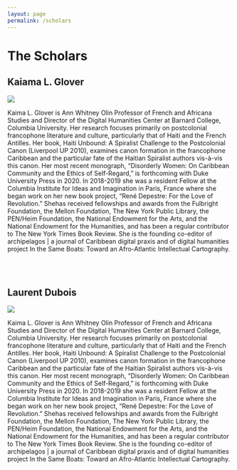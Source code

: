 ```yaml
---
layout: page
permalink: /scholars
---
```

<h1> The Scholars</h1>

<div id="columns-2">
<h2>Kaiama L. Glover </h2>
<img src="/hadriana/img/Paris.jpg"/>
<p>Kaima L. Glover is Ann Whitney Olin Professor of French and Africana Studies and Director of the Digital Humanities Center at Barnard College, Columbia University. Her research focuses primarily on postcolonial francophone literature and culture, particularly that of Haiti and the French Antilles. Her book, Haiti Unbound: A Spiralist Challenge to the Postcolonial Canon (Liverpool UP 2010), examines canon formation in the francophone Caribbean and the particular fate of the Haitian Spiralist authors vis-à-vis this canon. Her most recent monograph, “Disorderly Women: On Caribbean Community and the Ethics of Self-Regard,” is forthcoming with Duke University Press in 2020. In 2018-2019 she was a resident Fellow at the Columbia Institute for Ideas and Imagination in Paris, France where she began work on her new book project, “René Depestre: For the Love of Revolution.” Shehas received fellowships and awards from the Fulbright Foundation, the Mellon Foundation, The New York Public Library, the PEN/Heim Foundation, the National Endowment for the Arts, and the National Endowment for the Humanities, and has been a regular contributor to The New York Times Book Review. She is the founding co-editor of archipelagos | a journal of Caribbean digital praxis and of digital humanities project In the Same Boats: Toward an Afro-Atlantic Intellectual Cartography.</p></div>
<br>
<br>
<div id="columns-2">
<h2>Laurent Dubois </h2>
<img src="/hadriana/img/laurent.jpg"/>
<p>Kaima L. Glover is Ann Whitney Olin Professor of French and Africana Studies and Director of the Digital Humanities Center at Barnard College, Columbia University. Her research focuses primarily on postcolonial francophone literature and culture, particularly that of Haiti and the French Antilles. Her book, Haiti Unbound: A Spiralist Challenge to the Postcolonial Canon (Liverpool UP 2010), examines canon formation in the francophone Caribbean and the particular fate of the Haitian Spiralist authors vis-à-vis this canon. Her most recent monograph, “Disorderly Women: On Caribbean Community and the Ethics of Self-Regard,” is forthcoming with Duke University Press in 2020. In 2018-2019 she was a resident Fellow at the Columbia Institute for Ideas and Imagination in Paris, France where she began work on her new book project, “René Depestre: For the Love of Revolution.” Shehas received fellowships and awards from the Fulbright Foundation, the Mellon Foundation, The New York Public Library, the PEN/Heim Foundation, the National Endowment for the Arts, and the National Endowment for the Humanities, and has been a regular contributor to The New York Times Book Review. She is the founding co-editor of archipelagos | a journal of Caribbean digital praxis and of digital humanities project In the Same Boats: Toward an Afro-Atlantic Intellectual Cartography.</p></div>